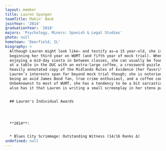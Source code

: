```yaml
---
layout: member
title: Lauren Spungen
teamTitle: Makin' Bank
joinYear: '2014'
graduationYear: '2018'
majors: 'Psychology, Minors: Spanish & Legal Studies'
photo: null
hometown: 'Deerfield, IL'
biography: >
  Although Lauren might look like— and testify as—a 15 year-old, she is a junior
  beginning her third year on WUMT (and fifth year of mock trial). When not
  enjoying a mid-day siesta in between classes, she can usually be found planted
  at a table in the DUC with an extra-large coffee, a crossword puzzle, and a
  heavily annotated copy of the Midlands Rules of Evidence (her favorite read).
  Lauren’s interests span far beyond mock trial though; she is notorious for
  being an avid James Bond fan, true crime enthusiast, and a coffee connoisseur.
  Unbeknownst to most of WUMT, she has a tendency to be a bit sarcastic. Rumor
  also has it that Lauren is writing a small screenplay in her steno pad.


  ## Lauren's Individual Awards




  **2014**:


  * Blues City Scrimmage: Outstanding Witness (14/16 Ranks Δ)
undefined: null
---
```



